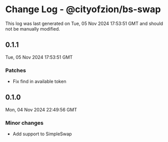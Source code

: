 # Change Log - @cityofzion/bs-swap

This log was last generated on Tue, 05 Nov 2024 17:53:51 GMT and should not be manually modified.

## 0.1.1
Tue, 05 Nov 2024 17:53:51 GMT

### Patches

- Fix find in available token

## 0.1.0
Mon, 04 Nov 2024 22:49:56 GMT

### Minor changes

- Add support to SimpleSwap

